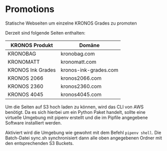# Promotions

Statische Webseiten um einzelne KRONOS Grades zu promoten

Derzeit sind folgende Seiten enthalten:

| KRONOS Produkt     | Domäne                |
| -------------------|-----------------------|
| KRONOBAG           | kronobag.com          | 
| KRONOMATT          | kronomatt.com         | 
| KRONOS Ink Grades  | kronos-ink-grades.com |
| KRONOS 2066        | kronos2066.com        | 
| KRONOS 2360        | kronos2360.com        | 
| KRONOS 4045        | kronos4045.com        | 

Um die Seiten auf S3 hoch laden zu können, wird das CLI von AWS benötigt. Da es
sich hierbei um ein Python Paket handelt, sollte eine virtuelle Umgebung mit
pipenv erstellt und die im Pipfile angegebene Software installiert werden.

Aktiviert wird die Umgebung wie gewohnt mit dem Befehl `pipenv shell`. Die
Batch-Datei sync.sh synchronisiert dann alle oben angegebenen Ordner mit den
entsprechenden S3 Buckets.
